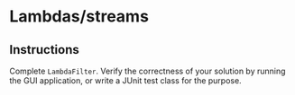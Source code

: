 # Lambdas/streams

## Instructions

Complete `LambdaFilter`. Verify the correctness of your solution by running the GUI application, or write a JUnit test class for the purpose.